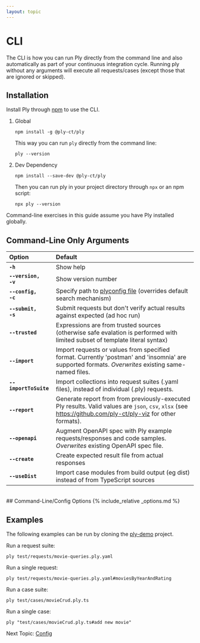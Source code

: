 ```yaml
---
layout: topic
---
```

# CLI
The CLI is how you can run Ply directly from the command line and also automatically as part of your 
continuous integration cycle. Running ply without any arguments will execute all requests/cases (except
those that are ignored or skipped).


## Installation
Install Ply through [npm](https://www.npmjs.com/package/ply-ct) to use the CLI.
1. Global
   ```
   npm install -g @ply-ct/ply
   ```
   This way you can run `ply` directly from the command line:
   ```
   ply --version
   ```
1. Dev Dependency
   ```
   npm install --save-dev @ply-ct/ply
   ```
   Then you can run ply in your project directory through `npx` or an npm script:
   ```
   npx ply --version
   ```
Command-line exercises in this guide assume you have Ply installed globally.


## Command-Line Only Arguments

| Option | Default |
| :----- | :------ |
| **<code>-h</code>** | Show help
| **<code>--version, -v</code>** | Show version number
| **<code>--config, -c</code>** | Specify path to [plyconfig file](config) (overrides default search mechanism)
| **<code>--submit, -s</code>** | Submit requests but don't verify actual results against expected (ad hoc run)
| **<code>--trusted</code>** | Expressions are from trusted sources (otherwise safe evalation is performed with limited subset of template literal syntax)
| **<code>--import</code>** | Import requests or values from specified format. Currently 'postman' and 'insomnia' are supported formats. *Overwrites* existing same-named files.
| **<code>--importToSuite</code>** | Import collections into request suites (.yaml files), instead of individual (.ply) requests.
| **<code>--report</code>** | Generate report from from previously-executed Ply results. Valid values are `json`, `csv`, `xlsx` (see https://github.com/ply-ct/ply-viz for other formats).
| **<code>--openapi</code>** | Augment OpenAPI spec with Ply example requests/responses and code samples. *Overwrites* existing OpenAPI spec file.
| **<code>--create</code>** | Create expected result file from actual responses
| **<code>--useDist</code>** | Import case modules from build output (eg dist) instead of from TypeScript sources

<br>
## Command-Line/Config Options
{% include_relative _options.md %}


## Examples
The following examples can be run by cloning the [ply-demo](https://github.com/ply-ct/ply-demo) project.

Run a request suite:
```
ply test/requests/movie-queries.ply.yaml
```

Run a single request:
```
ply test/requests/movie-queries.ply.yaml#moviesByYearAndRating
```

Run a case suite:
```
ply test/cases/movieCrud.ply.ts
```

Run a single case:
```
ply "test/cases/movieCrud.ply.ts#add new movie"
```

Next Topic: [Config](config)
